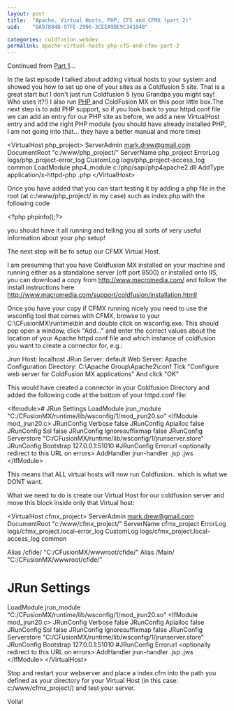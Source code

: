 ```yaml
---
layout: post
title:  "Apache, Virtual Hosts, PHP, CF5 and CFMX (part 2)"
uid:	"8A97884B-97FE-2906-3CEEA9DE9C341848"

categories: coldfusion,webdev
permalink: apache-virtual-hosts-php-cf5-and-cfmx-part-2
---
```

Continued from <a href="http://cybersonic.blogspot.com/2004/06/apache-virtual-hosts-php-cf5-and-cfmx.html">Part 1</a>...

In the last episode I talked about adding virtual hosts to your system and showed you how to set up one of your sites as a Coldfusion 5 site. That is a great start but I don't just run Coldfusion 5 (you Grandpa you might say! Who uses it?!) I also run <a href="http://www.php.net/">PHP </a>and ColdFusion MX on this poor little box.The next step is to add PHP support, so if you look back to your httpd.conf file we can add an entry for our PHP site as before, we add a new VirtualHost entry and add the right PHP module (you should have already installed PHP, I am not going into that... they have a better manual and more time)

&lt;VirtualHost php_project&gt;
ServerAdmin mark.drew@gmail.com
DocumentRoot "c:/www/php_project/"
ServerName php_project
ErrorLog logs/php_project-error_log
CustomLog logs/php_project-access_log common
LoadModule php4_module c:/php/sapi/php4apache2.dll
AddType application/x-httpd-php .php
&lt;/VirtualHost&gt;



Once you have added that you can start testing it by adding a php file in the root
(at c:/www/php_project/ in my case)
such as index.php with the following code

&lt;?php phpinfo();?&gt;



you should have it all running and telling you all sorts of very useful information about your php setup!

The next step will be to setup our CFMX Virtual Host.

I am presuming that you have Coldfusion MX installed on your machine and running either as a standalone server (off port 8500) or installed onto IIS, you can download a copy from <a href="http://www.macromedia.com/">http://www.macromedia.com/</a> and follow the install instructions here <a href="http://www.macromedia.com/support/coldfusion/installation.htmll">http://www.macromedia.com/support/coldfusion/installation.htmll</a>

Once you have your copy if CFMX running nicely you need to use the wsconfig tool that comes with CFMX, browse to your C:\CFusionMX\runtime\bin and double click on wsconfig.exe. This should pop open a window, click "Add..." and enter the correct values about the location of your Apache httpd.conf file and which instance of coldfusion you want to create a connector for, e.g.:


Jrun Host: localhost
JRun Server: default
Web Server: Apache
Configuration Directory: C:\Apache Group\Apache2\conf
Tick "Configure web server for ColdFusion MX applications"
And click "OK"



This would have created a connector in your Coldfusion Directory and added the following code at the bottom of your httpd.conf file:


&lt;Ifmodule&gt;# JRun Settings
LoadModule jrun_module "C:/CFusionMX/runtime/lib/wsconfig/1/mod_jrun20.so"
&lt;IfModule mod_jrun20.c&gt;
JRunConfig Verbose false
JRunConfig Apialloc false
JRunConfig Ssl false
JRunConfig Ignoresuffixmap false
JRunConfig Serverstore "C:/CFusionMX/runtime/lib/wsconfig/1/jrunserver.store"
JRunConfig Bootstrap 127.0.0.1:51010
#JRunConfig Errorurl &lt;optionally redirect to this URL on errors&gt;
AddHandler jrun-handler .jsp .jws
&lt;/IfModule&gt;



This means that ALL virtual hosts will now run Coldfusion.. which is what we DONT want.

What we need to do is create our Virtual Host for our coldfusion server and move this block inside only that Virtual host:


&lt;VirtualHost cfmx_project&gt;
ServerAdmin mark.drew@gmail.com
DocumentRoot "c:/www/cfmx_project/"
ServerName cfmx_project
ErrorLog logs/cfmx_project.local-error_log
CustomLog logs/cfmx_project.local-access_log common

Alias /cfide/ "C:/CFusionMX/wwwroot/cfide/"
Alias /Main/ "C:/CFusionMX/wwwroot/cfide/"

# JRun Settings
LoadModule jrun_module "C:/CFusionMX/runtime/lib/wsconfig/1/mod_jrun20.so"
&lt;IfModule mod_jrun20.c&gt;
JRunConfig Verbose false
JRunConfig Apialloc false
JRunConfig Ssl false
JRunConfig Ignoresuffixmap false
JRunConfig Serverstore "C:/CFusionMX/runtime/lib/wsconfig/1/jrunserver.store"
JRunConfig Bootstrap 127.0.0.1:51010
#JRunConfig Errorurl &lt;optionally redirect to this URL on errors&gt;
AddHandler jrun-handler .jsp .jws
&lt;/IfModule&gt;
&lt;/VirtualHost&gt;


Stop and restart your webserver and place a index.cfm into the path you defined as your directory for your Virtual Host (in this case: c:/www/cfmx_project/) and test your server.

Voila!